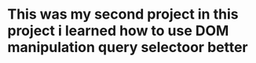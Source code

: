 # This was my second project in this project i learned how to use DOM manipulation query selectoor better
